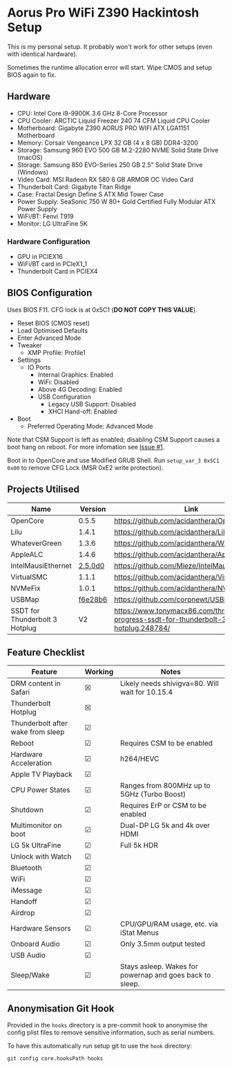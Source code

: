 # Aorus Pro WiFi Z390 Hackintosh Setup

This is my personal setup. It probably won't work for other setups (even with identical hardware).

Sometimes the runtime allocation error will start. Wipe CMOS and setup BIOS again to fix.

## Hardware

- CPU: Intel Core i9-9900K 3.6 GHz 8-Core Processor
- CPU Cooler: ARCTIC Liquid Freezer 240 74 CFM Liquid CPU Cooler
- Motherboard: Gigabyte Z390 AORUS PRO WIFI ATX LGA1151 Motherboard
- Memory: Corsair Vengeance LPX 32 GB (4 x 8 GB) DDR4-3200
- Storage: Samsung 960 EVO 500 GB M.2-2280 NVME Solid State Drive (macOS)
- Storage: Samsung 850 EVO-Series 250 GB 2.5" Solid State Drive (Windows)
- Video Card: MSI Radeon RX 580 8 GB ARMOR OC Video Card
- Thunderbolt Card: Gigabyte Titan Ridge
- Case: Fractal Design Define S ATX Mid Tower Case
- Power Supply: SeaSonic 750 W 80+ Gold Certified Fully Modular ATX Power Supply
- WiFi/BT: Fenvi T919
- Monitor: LG UltraFine 5K

### Hardware Configuration

- GPU in PCIEX16
- WiFi/BT card in PCIeX1_1
- Thunderbolt Card in PCIEX4

## BIOS Configuration

Uses BIOS F11. CFG lock is at 0x5C1 (**DO NOT COPY THIS VALUE**).

- Reset BIOS (CMOS reset)
- Load Optimised Defaults
- Enter Advanced Mode
- Tweaker
  - XMP Profile: Profile1
- Settings
  - IO Ports
    - Internal Graphics: Enabled
    - WiFi: Disabled
    - Above 4G Decoding: Enabled
    - USB Configuration
      - Legacy USB Support: Disabled
      - XHCI Hand-off: Enabled
- Boot
  - Preferred Operating Mode: Advanced Mode

Note that CSM Support is left as enabled; disabling CSM Support causes a boot hang on reboot. For more infomation see [Issue #1](https://github.com/JosephDuffy/aorus-pro-wifi-z390-hack/issues/1).

Boot in to OpenCore and use Modified GRUB Shell. Run `setup_var_3 0x5C1 0x00` to remove CFG Lock (MSR 0xE2 write protection).

## Projects Utilised

| Name | Version | Link |
|------|---------|------|
| OpenCore | 0.5.5 | https://github.com/acidanthera/OpenCorePkg |
| Lilu | 1.4.1 | https://github.com/acidanthera/Lilu |
| WhateverGreen | 1.3.6 | https://github.com/acidanthera/WhateverGreen |
| AppleALC | 1.4.6 | https://github.com/acidanthera/AppleALC |
| IntelMausiEthernet | [2.5.0d0](https://github.com/Mieze/IntelMausiEthernet/tree/f3c69cec20efd24fa467cf16f44ccaae61336766) | https://github.com/Mieze/IntelMausiEthernet |
| VirtualSMC | 1.1.1 | https://github.com/acidanthera/VirtualSMC |
| NVMeFix | 1.0.1 | https://github.com/acidanthera/NVMeFix |
| USBMap | [f6e28b6](https://github.com/corpnewt/USBMap/tree/f6e28b6f0c7edd5347690a1721f5a2241cbcc35d) | https://github.com/corpnewt/USBMap |
| SSDT for Thunderbolt 3 Hotplug | V2 | https://www.tonymacx86.com/threads/in-progress-ssdt-for-thunderbolt-3-hotplug.248784/ |

## Feature Checklist

| Feature | Working | Notes |
|---------|---------|-------|
| DRM content in Safari | ☒ | Likely needs shivigva=80. Will wait for 10.15.4 |
| Thunderbolt Hotplug | ☒ |  |
| Thunderbolt after wake from sleep | ☑ |  |
| Reboot | ☑ | Requires CSM to be enabled |
| Hardware Acceleration | ☑ | h264/HEVC |
| Apple TV Playback | ☑ |  |
| CPU Power States | ☑ | Ranges from 800MHz up to 5GHz (Turbo Boost) |
| Shutdown | ☑ | Requires ErP or CSM to be enabled |
| Multimonitor on boot | ☑ | Dual-DP LG 5k and 4k over HDMI |
| LG 5k UltraFine | ☑ | Full 5k HDR |
| Unlock with Watch | ☑ |  |
| Bluetooth | ☑ |  |
| WiFi | ☑ |  |
| iMessage | ☑ |  |
| Handoff | ☑ |  |
| Airdrop | ☑ |  |
| Hardware Sensors | ☑ | CPU/GPU/RAM usage, etc. via iStat Menus |
| Onboard Audio | ☑ | Only 3.5mm output tested |
| USB Audio | ☑ |  |
| Sleep/Wake | ☑ | Stays asleep. Wakes for powernap and goes back to sleep. |

## Anonymisation Git Hook

Provided in the `hooks` directory is a pre-commit hook to anonymise the config plist files to remove sensitive information, such as serial numbers.

To have this automatically run setup git to use the `hook` directory:

```
git config core.hooksPath hooks
```
